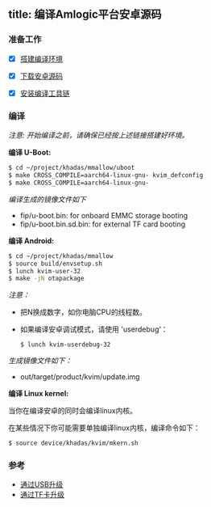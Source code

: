 title: 编译Amlogic平台安卓源码
---

### 准备工作
- [x] [搭建编译环境](http://source.android.com/source/initializing.html)
- [x] [下载安卓源码](/zh-cn/vim/DownloadAndroidSourceCode.html)
- [x] [安装编译工具链](/zh-cn/vim/InstallToolchains.html)


### 编译
*注意: 开始编译之前，请确保已经按上述链接搭建好环境。*

**编译 U-Boot:**
```sh
$ cd ~/project/khadas/mmallow/uboot
$ make CROSS_COMPILE=aarch64-linux-gnu- kvim_defconfig
$ make CROSS_COMPILE=aarch64-linux-gnu-
```
*编译生成的镜像文件如下*

* fip/u-boot.bin: for onboard EMMC storage booting
* fip/u-boot.bin.sd.bin: for external TF card booting


**编译 Android:**
```sh
$ cd ~/project/khadas/mmallow
$ source build/envsetup.sh
$ lunch kvim-user-32
$ make -jN otapackage
```
*注意：*

* 把N换成数字，如你电脑CPU的线程数。
* 如果编译安卓调试模式，请使用 'userdebug‘：

	```
	$ lunch kvim-userdebug-32
	```

*生成镜像文件如下：*

* out/target/product/kvim/update.img


**编译 Linux kernel:**

当你在编译安卓的同时会编译linux内核。

在某些情况下你可能需要单独编译linux内核，编译命令如下：
```sh
$ source device/khadas/kvim/mkern.sh
```


### 参考
* [通过USB升级](/zh-cn/vim/UpgradeViaUSBCable.html)
* [通过TF卡升级](/zh-cn/vim/UpgradeViaTFBurningCard.html)


